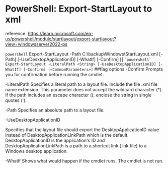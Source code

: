 # PowerShell: Export-StartLayout to xml

reference: https://learn.microsoft.com/en-us/powershell/module/startlayout/export-startlayout?view=windowsserver2022-ps

`powershell`
Export-StartLayout -Path C:\backup\Windows\StartLayout.xml
    [-Path] <String>
      [-UseDesktopApplicationID]
      [-WhatIf]
      [-Confirm]
      [<CommonParameters>]
``
`powershell`
Export-StartLayout
      -LiteralPath <String>
      [-UseDesktopApplicationID]
      [-WhatIf]
      [-Confirm]
      [<CommonParameters>]
``
##flag options 
-Confirm
Prompts you for confirmation before running the cmdlet.

-LiteralPath
Specifies a literal path to a layout file. Include the file .xml file name extension. This parameter does not accept the wildcard character (*). If the path includes an escape character (\), enclose the string in single quotes (').

-Path
Specifies an absolute path to a layout file.

-UseDesktopApplicationID

Specifies that the layout file should export the DesktopApplicationID value instead of DesktopApplicationLinkPath which is the default. DesktopApplicationID is the application's ID and DesktopApplicationLinkPath is a path to a shortcut link (.lnk file) to a Windows desktop application.

-WhatIf
Shows what would happen if the cmdlet runs. The cmdlet is not run.

